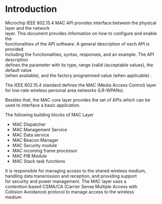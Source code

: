 # Introduction

Microchip IEEE 802.15.4 MAC API provides interface between the physical layer and the network<br /> layer. This document provides information on how to configure and enable the<br /> functionalities of the API software. A general description of each API is provided<br /> including the functionalities, syntax, responses, and an example. The API description<br /> defines the parameter with its type, range \(valid /acceptable values\), the default value<br /> \(when available\), and the factory programmed value \(when applicable\) .

The IEEE 802.15.4 standard defines the MAC \(Media Access Control\) layer<br /> for low-rate wireless personal area networks \(LR-WPANs\).

Besides that, the MAC core layer provides the set of APIs which can be<br /> used to interface a basic application.

The following building blocks of MAC Layer

-   MAC Dispatcher
-   MAC Management Service
-   MAC Data service
-   MAC Beacon Manager
-   MAC Security module
-   MAC incoming frame processor
-   MAC PIB Module
-   MAC Stack task functions

It is responsible for managing access to the shared wireless medium,<br /> handling data transmission and reception, and providing support<br /> for security and power management. The MAC layer uses a<br /> contention-based CSMA/CA \(Carrier Sense Multiple Access with<br /> Collision Avoidance\) protocol to manage access to the wireless<br /> medium

